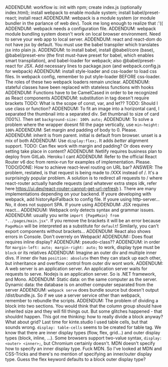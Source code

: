 ADDENDUM: workflow is: init with npm; create index.js (optionally index.html); install webpack to enable module system; install babel/preset-react; install react
ADDENDUM: webpack is a module system (or module bundler in the parlance of web dev). Took me long enough to realize that :'((
ADDENDUM: webpack needs a configuration file. 
ADDENDUM: webpack module bundling system doesn't work on local browser environment. Need to serve your web app to local server.
ADDENDUM: react and react-dom do not have jsx by default. You must use the babel transpiler which translates jsx into plain js.
ADDENDUM: to install babel, install @babel/core (base), @babel/preset-env (the first must-have preset for babel, which enables smart transpilation), and babel-loader for webpack; also @babel/preset-react for JSX. Add necessary lines to package.json (and webpack.config.js for webpack)
ADDENDUM: install style-loader and css-loader to load css files. In webpack config, remember to put style-loader BEFORE css-loader. The roles of these two webpack loaders remain unclear.
ADDENDUM: stateful classes have been replaced with stateless functions with hooks
ADDENDUM: Functions have to be CamelCased in order to be recognized as React components
ADDENDUM: substitution in tag doesn't require brackets
TODO: What is the scope of const, var, and let??
TODO: Should I use class or function?
ADDENDUM: To fit an image into a horizontal card, I separated the thumbnail into a separated div. Set thumbnail to size of card (100%). Then set `background-size: 100% auto;`
ADDENDUM: To solve a problem where the wrapper doesnt fill the page vertically, use `min-height: 100%`
ADDENDUM: Set margin and padding of body to 0. Please.
ADDENDUM: inherit is from parent. initial is default from browser. unset is a mix of both
ADDENDUM: Use `display:flex;`. It adds *better* alignment support.
TODO: Can flex work with margin and padding? Or does every setting take place in content?
ADDENDUM: Netlify requires business plan to deploy from GitLab. Heroku I cant 
ADDENDUM: Refer to the official React Router v6 doc from remix-run for examples of implementation. Please.
TODO/DONE: How to achieve react-level routing on URL bar?
ANSWER: The problem, restated, is that request is being made to /XXX instead of /. It's a surprisingly popular problem. A solution is to redirect all requests to / where react-router actually handle requests (and whatever extra steps idk, refer here https://ui.dev/react-router-cannot-get-url-refresh ). There are many implementations depending on your backend. If youre developing with webpack, add historyApiFallback to config file. If youre using http-server... No, it does not support SPA. If youre using 
ADDENDUM: JSX requires react...
ADDENDUM: Webpack only detects syntax and grammar issues.
ADDENDUM: usually you write `import {PageMain} from "../pages/main.jsx"`. If you remove the brackets it will be an error because `PageMain` will be interpreted as a substitute for `default`! Similarly, you can't export components without brackets...
ADDENDUM: React also shows errors in Console. Don't overrely on Webpack!
ADDENDUM:: Does float requires inline display?
ADDENDUM: pseudo-class??
ADDENDUM: in order for `margin-left: auto; margin-right: auto;` to work, display type must be `block` or its relatives
ADDENDUM: Imagine an outer div and multiple inner divs. If inner div has `position: absolute` then they can stack up each other, but inheritance and overflow control from outer div wont work.
ADDENDUM: A web server is an application server. An application server waits for requests to serve. Nodejs is an application server. So is .NET framework, and Mono.
ADDENDUM: Static data: on the same computer as the server. Dynamic data: the database is on another computer separated from the server
ADDENDUM: `webpack serve` does bundle source but doesn't output /dist/bundle.js. So if we use a server service other than webpack, remember to rebundle the scripts.
ADDENDUM: The problem of dividing a block into two sections. You would think that the column group should have inherited size and they will fill things out. But some glitches happened - that shouldnt happen. This got me thinking: how to really divide a block anyway? What about grid? Last time for kinte.studio I used table cells, but that sounds wrong. `display: table-cells` seems to be created for table tag.
We know that there are inner display types (flow, flex, grid...) and outer display types (block, inline, ...). Some browsers support two-value syntax, `display: <outer> <inner>;`, but Chromium certainly doesn't. MDN doesn't specify how to specify an inner display type. Fuck MDN. So I've looked at MDN and CSS-Tricks and there's no mention of specifying an inner/outer display type. Guess the flex keyword defaults to a block outer display type?